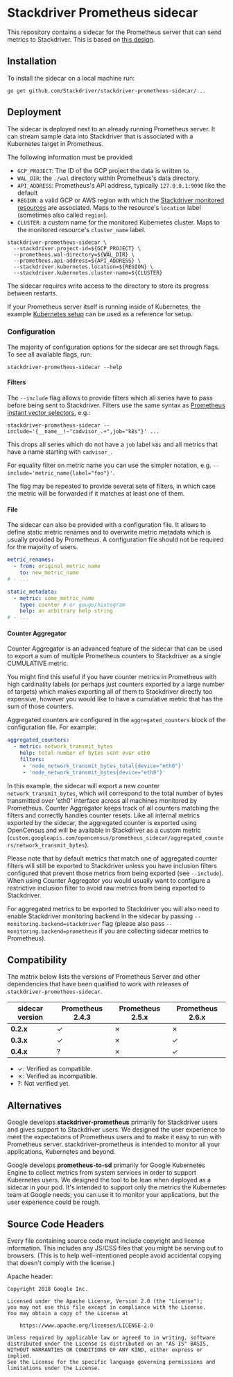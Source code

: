 # Stackdriver Prometheus sidecar

This repository contains a sidecar for the Prometheus server that can send
metrics to Stackdriver. This is based on [this design](docs/design.md).

## Installation

To install the sidecar on a local machine run:

```
go get github.com/Stackdriver/stackdriver-prometheus-sidecar/...
```

## Deployment

The sidecar is deployed next to an already running Prometheus server. It can stream
sample data into Stackdriver that is associated with a Kubernetes target in Prometheus.

The following information must be provided:

* `GCP_PROJECT`: The ID of the GCP project the data is written to.
* `WAL_DIR`: the `./wal` directory within Prometheus's data directory.
* `API_ADDRESS`: Prometheus's API address, typically `127.0.0.1:9090` like the default
* `REGION`: a valid GCP or AWS region with which the [Stackdriver monitored resources](https://cloud.google.com/monitoring/api/resources) are associated. Maps to the resource's `location` label (sometimes also called `region`).
* `CLUSTER`: a custom name for the monitored Kubernetes cluster. Maps to the monitored resource's `cluster_name` label.

```
stackdriver-prometheus-sidecar \
  --stackdriver.project-id=${GCP_PROJECT} \
  --prometheus.wal-directory=${WAL_DIR} \
  --prometheus.api-address=${API_ADDRESS} \
  --stackdriver.kubernetes.location=${REGION} \
  --stackdriver.kubernetes.cluster-name=${CLUSTER}
```

The sidecar requires write access to the directory to store its progress between restarts.

If your Prometheus server itself is running inside of Kubernetes, the example [Kubernetes setup](./kube/README.md)
can be used as a reference for setup.

### Configuration

The majority of configuration options for the sidecar are set through flags. To see all available flags, run:

```
stackdriver-prometheus-sidecar --help
```

#### Filters

The `--include` flag allows to provide filters which all series have to pass before being sent to Stackdriver. Filters use the same syntax as [Prometheus instant vector selectors](https://prometheus.io/docs/prometheus/latest/querying/basics/#instant-vector-selectors), e.g.:

```
stackdriver-prometheus-sidecar --include='{__name__!~"cadvisor_.+",job="k8s"}' ...
```

This drops all series which do not have a `job` label `k8s` and all metrics that have a name starting with `cadvisor_`.

For equality filter on metric name you can use the simpler notation, e.g. `--include='metric_name{label="foo"}'`.

The flag may be repeated to provide several sets of filters, in which case the metric will be forwarded if it matches at least one of them.

#### File

The sidecar can also be provided with a configuration file. It allows to define static metric renames and to overwrite metric metadata which is usually provided by Prometheus. A configuration file should not be required for the majority of users.

```yaml
metric_renames:
  - from: original_metric_name
    to: new_metric_name
# - ...

static_metadata:
  - metric: some_metric_name
    type: counter # or gauge/histogram
    help: an arbitrary help string
# - ...
```

#### Counter Aggregator

Counter Aggregator is an advanced feature of the sidecar that can be used to export a sum of multiple Prometheus counters to Stackdriver as a single CUMULATIVE metric.

You might find this useful if you have counter metrics in Prometheus with high cardinality labels (or perhaps just counters exported by a large number of targets) which makes exporting all of them to Stackdriver directly too expensive, however you would like to have a cumulative metric that has the sum of those counters.

Aggregated counters are configured in the `aggregated_counters` block of the configuration file. For example:

```yaml
aggregated_counters:
  - metric: network_transmit_bytes
    help: total number of bytes sent over eth0
    filters:
     - 'node_network_transmit_bytes_total{device="eth0"}'
     - 'node_network_transmit_bytes{device="eth0"}'
```

In this example, the sidecar will export a new counter `network_transmit_bytes`, which will correspond to the total number of bytes transmitted over 'eth0' interface across all machines monitored by Prometheus. Counter Aggregator keeps track of all counters matching the filters and correctly handles counter resets. Like all internal metrics exported by the sidecar, the aggregated counter is exported using OpenCensus and will be available in Stackdriver as a custom metric (`custom.googleapis.com/opencensus/prometheus_sidecar/aggregated_counters/network_transmit_bytes`).

Please note that by default metrics that match one of aggregated counter filters will still be exported to Stackdriver unless you have inclusion filters configured that prevent those metrics from being exported (see `--include`). When using Counter Aggregator you would usually want to configure a restrictive inclusion filter to avoid raw metrics from being exported to Stackdriver.

For aggregated metrics to be exported to Stackdriver you will also need to enable Stackdriver monitoring backend in the sidecar by passing `--monitoring.backend=stackdriver` flag (please also pass `--monitoring.backend=prometheus` if you are collecting sidecar metrics to Prometheus).

## Compatibility

The matrix below lists the versions of Prometheus Server and other dependencies that have been qualified to work with releases of `stackdriver-prometheus-sidecar`.

| sidecar version | **Prometheus 2.4.3**| **Prometheus 2.5.x**| **Prometheus 2.6.x**|
|-----------------|---------------------|---------------------|---------------------|
| **0.2.x**       |          ✓          |          ✗          |          ✗          |
| **0.3.x**       |          ✓          |          ✗          |          ✓          |
| **0.4.x**       |          ?          |          ✗          |          ✓          |

- ✓: Verified as compatible.
- ✗: Verified as incompatible.
- ?: Not verified yet.

## Alternatives

Google develops **stackdriver-prometheus** primarily for Stackdriver users and gives support to Stackdriver users. We designed the user experience to meet the expectations of Prometheus users and to make it easy to run with Prometheus server. stackdriver-prometheus is intended to monitor all your applications, Kubernetes and beyond.

Google develops **prometheus-to-sd** primarily for Google Kubernetes Engine to collect metrics from system services in order to support Kubernetes users. We designed the tool to be lean when deployed as a sidecar in your pod. It's intended to support only the metrics the Kubernetes team at Google needs; you can use it to monitor your applications, but the user experience could be rough.

## Source Code Headers

Every file containing source code must include copyright and license
information. This includes any JS/CSS files that you might be serving out to
browsers. (This is to help well-intentioned people avoid accidental copying that
doesn't comply with the license.)

Apache header:

    Copyright 2018 Google Inc.

    Licensed under the Apache License, Version 2.0 (the "License");
    you may not use this file except in compliance with the License.
    You may obtain a copy of the License at

        https://www.apache.org/licenses/LICENSE-2.0

    Unless required by applicable law or agreed to in writing, software
    distributed under the License is distributed on an "AS IS" BASIS,
    WITHOUT WARRANTIES OR CONDITIONS OF ANY KIND, either express or implied.
    See the License for the specific language governing permissions and
    limitations under the License.
